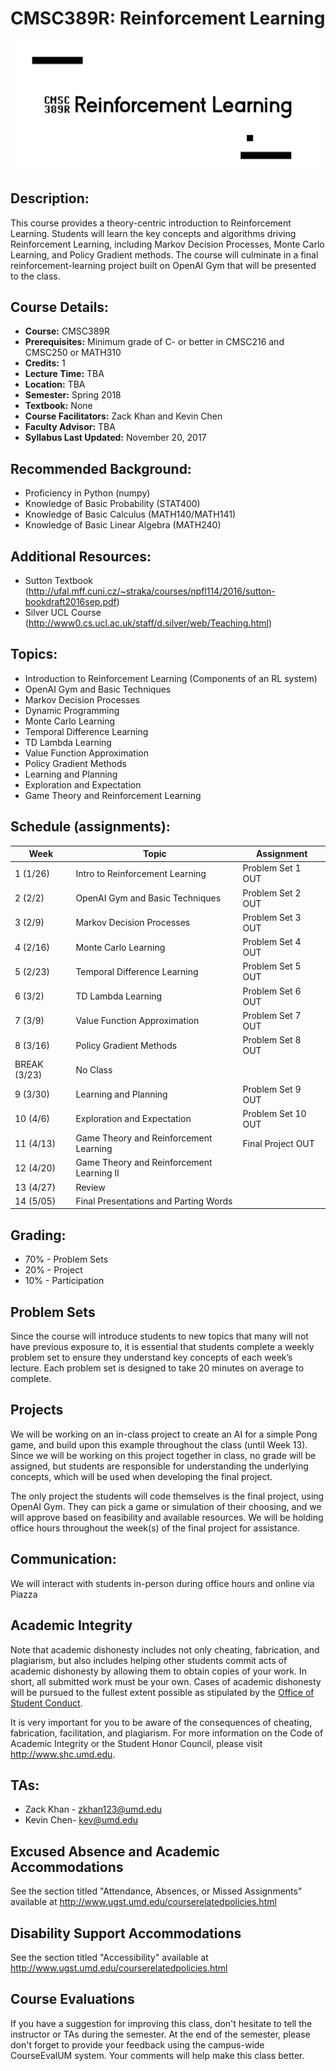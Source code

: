 # CMSC389R: Reinforcement Learning

![Banner](static/banner.jpg?)

## Description:
This course provides a theory-centric introduction to Reinforcement Learning. Students will learn the key concepts and algorithms driving Reinforcement Learning, including Markov Decision Processes, Monte Carlo Learning, and Policy Gradient methods. The course will culminate in a final reinforcement-learning project built on OpenAI Gym that will be presented to the class.

## Course Details:
- **Course:** CMSC389R
- **Prerequisites:** Minimum grade of C- or better in CMSC216 and CMSC250 or MATH310
- **Credits:** 1
- **Lecture Time:** TBA
- **Location:** TBA
- **Semester:** Spring 2018
- **Textbook:** None
- **Course Facilitators:** Zack Khan and Kevin Chen
- **Faculty Advisor:** TBA
- **Syllabus Last Updated:** November 20, 2017

## Recommended Background:
- Proficiency in Python (numpy)
- Knowledge of Basic Probability (STAT400)
- Knowledge of Basic Calculus (MATH140/MATH141)
- Knowledge of Basic Linear Algebra (MATH240)

## Additional Resources:
- Sutton Textbook (http://ufal.mff.cuni.cz/~straka/courses/npfl114/2016/sutton-bookdraft2016sep.pdf)
- Silver UCL Course (http://www0.cs.ucl.ac.uk/staff/d.silver/web/Teaching.html)

## Topics:
- Introduction to Reinforcement Learning (Components of an RL system)
- OpenAI Gym and Basic Techniques
- Markov Decision Processes
- Dynamic Programming
- Monte Carlo Learning
- Temporal Difference Learning
- TD Lambda Learning
- Value Function Approximation
- Policy Gradient Methods
- Learning and Planning
- Exploration and Expectation
- Game Theory and Reinforcement Learning

## Schedule (assignments):
| Week | Topic | Assignment |
| ----|----|----- |
| 1 (1/26) | Intro to Reinforcement Learning | Problem Set 1 OUT |
| 2 (2/2) | OpenAI Gym and Basic Techniques | Problem Set 2 OUT |
| 3 (2/9) | Markov Decision Processes | Problem Set 3 OUT |
| 4 (2/16) | Monte Carlo Learning | Problem Set 4 OUT |
| 5 (2/23) | Temporal Difference Learning | Problem Set 5 OUT |
| 6 (3/2) | TD Lambda Learning | Problem Set 6 OUT |
| 7 (3/9) | Value Function Approximation | Problem Set 7 OUT |
| 8 (3/16) | Policy Gradient Methods | Problem Set 8 OUT |
| BREAK (3/23) | No Class |
| 9 (3/30) | Learning and Planning | Problem Set 9 OUT |
| 10 (4/6) | Exploration and Expectation |  Problem Set 10 OUT |
| 11 (4/13) | Game Theory and Reinforcement Learning | Final Project OUT |
| 12 (4/20) | Game Theory and Reinforcement Learning II | |
| 13 (4/27) | Review | |
| 14 (5/05) | Final Presentations and Parting Words | |

## Grading: 
- 70% - Problem Sets
- 20% - Project 
- 10% - Participation 

## Problem Sets
Since the course will introduce students to new topics that many will not have previous exposure to, it is essential that students complete a weekly problem set to ensure they understand key concepts of each week’s lecture. Each problem set is designed to take 20 minutes on average to complete.

## Projects
We will be working on an in-class project to create an AI for a simple Pong game, and build upon this example throughout the class (until Week 13). Since we will be working on this project together in class, no grade will be assigned, but students are responsible for understanding the underlying concepts, which will be used when developing the final project. 

The only project the students will code themselves is the final project, using OpenAI Gym. They can pick a game or simulation of their choosing, and we will approve based on feasibility and available resources. We will be holding office hours throughout the week(s) of the final project for assistance.

## Communication:
We will interact with students in-person during office hours and online via Piazza

## Academic Integrity
Note that academic dishonesty includes not only cheating, fabrication, and plagiarism, but also includes helping other students commit acts of academic dishonesty by allowing them to obtain copies of your work. In short, all submitted work must be your own. Cases of academic dishonesty will be pursued to the fullest extent possible as stipulated by the <a href="http://osc.umd.edu/OSC/Default.aspx">Office of Student Conduct</a>.

It is very important for you to be aware of the consequences of cheating, fabrication, facilitation, and plagiarism. For more information on the Code of Academic Integrity or the Student Honor Council, please visit http://www.shc.umd.edu.

## TAs:
- Zack Khan - zkhan123@umd.edu 
- Kevin Chen- kev@umd.edu

## Excused Absence and Academic Accommodations
See the section titled "Attendance, Absences, or Missed Assignments" available at http://www.ugst.umd.edu/courserelatedpolicies.html 

## Disability Support Accommodations
See the section titled "Accessibility" available at http://www.ugst.umd.edu/courserelatedpolicies.html 

## Course Evaluations
If you have a suggestion for improving this class, don't hesitate to tell the instructor or TAs during the semester. At the end of the semester, please don't forget to provide your feedback using the campus-wide CourseEvalUM system. Your comments will help make this class better.
